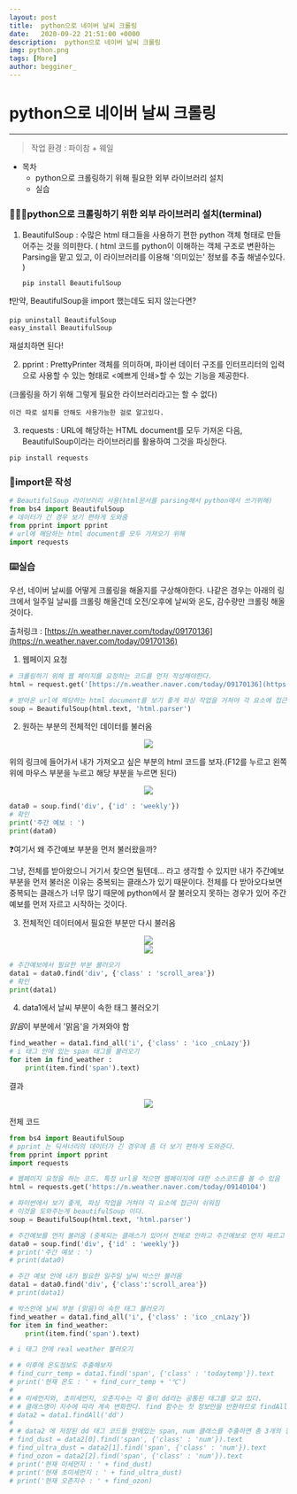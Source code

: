 ```yaml
---
layout: post
title:  python으로 네이버 날씨 크롤링
date:   2020-09-22 21:51:00 +0000
description:  python으로 네이버 날씨 크롤링
img: python.png
tags: [More]
author: begginer_
---
```


# python으로 네이버 날씨 크롤링

---

> 작업 환경 : 파이참 + 웨일

- 목차
    - python으로 크롤링하기 위해 필요한 외부 라이브러리 설치
    - 실습

### 👩🏻‍💻python으로 크롤링하기 위한 외부 라이브러리 설치(terminal)

1. BeautifulSoup : 수많은 html 태그들을 사용하기 편한 python 객체 형태로 만들어주는 것을 의미한다. ( html 코드를 python이 이해하는 객체 구조로 변환하는 Parsing을 맡고 있고, 이 라이브러리를 이용해 '의미있는' 정보를 추출 해낼수있다. )

    ```
    pip install BeautifulSoup
    ```

❗만약, BeautifulSoup을 import 했는데도 되지 않는다면?

```
pip uninstall BeautifulSoup
easy_install BeautifulSoup
```

재설치하면 된다!

2. pprint : PrettyPrinter 객체를 의미하며, 파이썬 데이터 구조를 인터프리터의 입력으로 사용할 수 있는 형태로 <예쁘게 인쇄>할 수 있는 기능을 제공한다.

(크롤링을 하기 위해 그렇게 필요한 라이브러리라고는 할 수 없다)

```
이건 따로 설치를 안해도 사용가능한 걸로 알고있다.
```

3. requests : URL에 해당하는 HTML document를 모두 가져온 다음, BeautifulSoup이라는 라이브러리를 활용하여 그것을 파싱한다.

```
pip install requests
```

### 🧐import문 작성

```python
# BeautifulSoup 라이브러리 사용(html문서를 parsing해서 python에서 쓰기위해)
from bs4 import BeautifulSoup
# 데이터가 긴 경우 보기 편하게 도와줌
from pprint import pprint
# url에 해당하는 html document를 모두 가져오기 위해
import requests
```

### ⌨️실습

 우선, 네이버 날씨를 어떻게 크롤링을 해올지를 구상해야한다. 나같은 경우는 아래의 링크에서 일주일 날씨를 크롤링 해올건데 오전/오후에 날씨와 온도, 감수량만 크롤링 해올것이다.

출처링크 : [https://n.weather.naver.com/today/09170136](https://n.weather.naver.com/today/09170136)

1. 웹페이지 요청

```python
# 크롤링하기 위해 웹 페이지를 요청하는 코드를 먼저 작성해야한다.
html = request.get('[https://n.weather.naver.com/today/09170136](https://n.weather.naver.com/today/09170136)')

# 받아온 url에 해당하는 html document를 보기 좋게 파싱 작업을 거쳐야 각 요소에 접근이 쉬워짐
soup = BeautifulSoup(html.text, 'html.parser')
```

2. 원하는 부분의 전체적인 데이터를 불러옴

<center><img src="/assets/img/crawling/01.png"></center>

  위의 링크에 들어가서 내가 가져오고 싶은 부분의 html 코드를 보자.(F12를 누르고 왼쪽 위에 마우스 부분을 누르고 해당 부분을 누르면 된다)


<center><img src="/assets/img/crawling/02.png"></center>

```python
data0 = soup.find('div', {'id' : 'weekly'})
# 확인
print('주간 예보 : ')
print(data0)
```

❓여기서 왜 주간예보 부분을 먼저 불러왔을까?

그냥, 전체를 받아왔으니 거기서 찾으면 될텐데... 라고 생각할 수 있지만 내가 주간예보 부분을 먼저 불러온 이유는 중복되는 클래스가 있기 때문이다. 전체를 다 받아오다보면 중복되는 클래스가 너무 많기 때문에 python에서 잘 불러오지 못하는 경우가 있어 주간예보를 먼저 자르고 시작하는 것이다.

3. 전체적인 데이터에서 필요한 부분만 다시 불러옴


<center><img src="/assets/img/crawling/03.png"></center>


<center><img src="/assets/img/crawling/04.png"></center>

```python
# 주간예보에서 필요한 부분 불러오기
data1 = data0.find('div', {'class' : 'scroll_area'})
# 확인
print(data1)
```

4. data1에서 날씨 부분이 속한 태그 불러오기

<i class="ico _cnLazy ico_wt1" data-ico="ico_wt1"><span class="blind">맑음</span></i>이 부분에서 '맑음'을 가져와야 함

```python
find_weather = data1.find_all('i', {'class' : 'ico _cnLazy'})
# i 태그 안에 있는 span 태그를 불러오기
for item in find_weather :
	print(item.find('span').text)
```

결과


<center><img src="/assets/img/crawling/05.png"></center>

전체 코드

```python
from bs4 import BeautifulSoup
# pprint 는 딕셔너리의 데이터가 긴 경우에 좀 더 보기 편하게 도와준다.
from pprint import pprint
import requests

# 웹페이지 요청을 하는 코드. 특정 url을 적으면 웹페이지에 대한 소스코드를 볼 수 있음
html = requests.get('https://n.weather.naver.com/today/09140104')

# 파이썬에서 보기 좋게, 파싱 작업을 거쳐야 각 요소에 접근이 쉬워짐
# 이것을 도와주는게 beautifulSoup 이다.
soup = BeautifulSoup(html.text, 'html.parser')

# 주간예보를 먼저 불러옴 (중복되는 클래스가 있어서 전체로 안하고 주간예보로 먼저 짜르고 시작함)
data0 = soup.find('div', {'id' : 'weekly'})
# print('주간 예보 : ')
# print(data0)

# 주간 예보 안에 내가 필요한 일주일 날씨 박스만 불러옴
data1 = data0.find('div', {'class':'scroll_area'})
# print(data1)

# 박스안에 날씨 부분 (맑음)이 속한 태그 불러오기
find_weather = data1.find_all('i', {'class' : 'ico _cnLazy'})
for item in find_weather:
    print(item.find('span').text)

# i 태그 안에 real weather 불러오기

# # 이후에 온도정보도 추출해보자
# find_curr_temp = data1.find('span', {'class' : 'todaytemp'}).text
# print('현재 온도 : ' + find_curr_temp + '℃')
#
# # 미세먼지와, 초미세먼지, 오존지수는 각 줄이 dd라는 공통된 태그를 갖고 있다.
# # 클래스명이 지수에 따라 계속 변화한다. find 함수는 첫 정보만을 반환하므로 findAll함수를 이용
# data2 = data1.findAll('dd')
#
# # data2 에 저장된 dd 태그 코드들 안에있는 span, num 클래스를 추출하면 총 3개의 정보를 얻을 수 있음
# find_dust = data2[0].find('span', {'class' : 'num'}).text
# find_ultra_dust = data2[1].find('span', {'class' : 'num'}).text
# find_ozon = data2[2].find('span', {'class' : 'num'}).text
# print('현재 미세먼지 : ' + find_dust)
# print('현재 초미세먼지 : ' + find_ultra_dust)
# print('현재 오존지수 : ' + find_ozon)
```